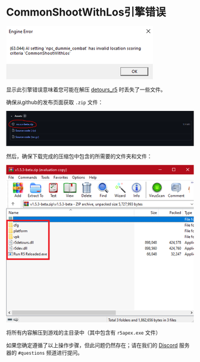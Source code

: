 # CommonShootWithLos引擎错误

![](../.gitbook/assets/image%20%2814%29.png)

显示此引擎错误意味着您可能在解压  [detours\_r5](https://github.com/Mauler125/detours_r5/releases) 时丢失了一些文件。

确保从github的发布页面获取  `.zip`  文件：

![vx.x.x-beta.zip &#x8868;&#x793A;&#x53EF;&#x7528;&#x7684;&#x6700;&#x65B0;&#x7248;&#x672C;&#x7684;&#x542F;&#x52A8;&#x5668;&#x3002;&#xFF08;x&#x4E3A;&#x7248;&#x672C;&#x53F7;&#xFF09;](../.gitbook/assets/image%20%2817%29.png)

然后，确保下载完成的压缩包中包含的所需要的文件夹和文件：

![](../.gitbook/assets/image%20%2818%29.png)

将所有内容解压到游戏的主目录中（其中包含有  `r5apex.exe`  文件）

  
如果您确定遵循了以上操作步骤，但此问题仍然存在；请在我们的  [Discord](https://discord.gg/R5Reloaded)  服务器的  `#questions`  频道进行提问。

